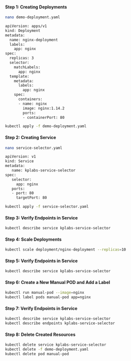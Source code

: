 
#### Step 1: Creating Deployments
```sh
nano demo-deployment.yaml
```
```sh
apiVersion: apps/v1
kind: Deployment
metadata:
  name: nginx-deployment
  labels:
    app: nginx
spec:
  replicas: 3
  selector:
    matchLabels:
      app: nginx
  template:
    metadata:
      labels:
        app: nginx
    spec:
      containers:
      - name: nginx
        image: nginx:1.14.2
        ports:
        - containerPort: 80
```
```sh
kubectl apply -f demo-deployment.yaml
```

#### Step 2: Creating Service
```sh
nano service-selector.yaml
```
```sh
apiVersion: v1
kind: Service
metadata:
   name: kplabs-service-selector
spec:
   selector:
     app: nginx
   ports:
   - port: 80
     targetPort: 80
```
```sh
kubectl apply -f service-selector.yaml
```

#### Step 3: Verify Endpoints in Service
```sh
kubectl describe service kplabs-service-selector
```

#### Step 4: Scale Deployments
```sh
kubectl scale deployment/nginx-deployment --replicas=10
```

#### Step 5: Verify Endpoints in Service
```sh
kubectl describe service kplabs-service-selector
```

#### Step 6: Create a New Manual POD and Add a Label
```sh
kubectl run manual-pod --image=nginx
kubectl label pods manual-pod app=nginx
```

#### Step 7: Verify Endpoints in Service
```sh
kubectl describe service kplabs-service-selector
kubectl describe endpoints kplabs-service-selector
```

#### Step 8: Delete Created Resources
```sh
kubectl delete service kplabs-service-selector
kubectl delete -f demo-deployment.yaml
kubectl delete pod manual-pod
```
